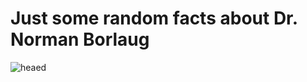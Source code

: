# Just some random facts about **Dr. Norman Borlaug**
![heaed](https://user-images.githubusercontent.com/44018646/211341700-8b7688f3-8c00-426c-9747-00370d17ed9f.jpg)
